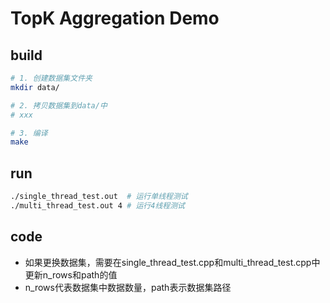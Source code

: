 # TopK Aggregation Demo

## build
```bash
# 1. 创建数据集文件夹
mkdir data/

# 2. 拷贝数据集到data/中
# xxx

# 3. 编译
make
```

## run
```bash
./single_thread_test.out  # 运行单线程测试
./multi_thread_test.out 4 # 运行4线程测试
```

## code
- 如果更换数据集，需要在single_thread_test.cpp和multi_thread_test.cpp中更新n_rows和path的值
- n_rows代表数据集中数据数量，path表示数据集路径
